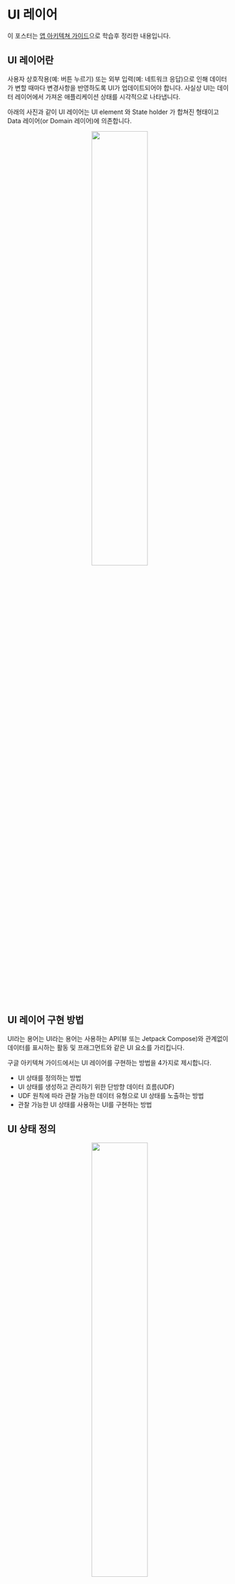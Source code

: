 # UI 레이어

이 포스터는 [앱 아키텍쳐 가이드](https://developer.android.com/jetpack/guide?hl=ko)으로 학습후 정리한 내용입니다.

## UI 레이어란
사용자 상호작용(예: 버튼 누르기) 또는 외부 입력(예: 네트워크 응답)으로 인해 데이터가 변할 때마다 변경사항을 반영하도록 UI가 업데이트되어야 합니다. 사실상 UI는 데이터 레이어에서 가져온 애플리케이션 상태를 시각적으로 나타냅니다. 

아래의 사진과 같이 UI 레이어는 UI element 와 State holder 가 합쳐진 형태이고 Data 레이어(or Domain 레이어)에 의존합니다.


<div align="center">
<img src = "https://user-images.githubusercontent.com/48902047/150626326-5641c94d-19fd-4195-b568-1a7958f57f0b.png" width="50%" height="50%">
</div>

## UI 레이어 구현 방법
UI라는 용어는 UI라는 용어는 사용하는 API(뷰 또는 Jetpack Compose)와 관계없이 데이터를 표시하는 활동 및 프래그먼트와 같은 UI 요소를 가리킵니다.

구글 아키텍쳐 가이드에서는 UI 레이어를 구현하는 방법을 4가지로 제시합니다.

+ UI 상태를 정의하는 방법
+ UI 상태를 생성하고 관리하기 위한 단방향 데이터 흐름(UDF)
+ UDF 원칙에 따라 관찰 가능한 데이터 유형으로 UI 상태를 노출하는 방법
+ 관찰 가능한 UI 상태를 사용하는 UI를 구현하는 방법

## UI 상태 정의

<div align="center">
<img src = "https://user-images.githubusercontent.com/48902047/150626416-d7329707-7919-4167-a602-df0f46f30a85.png" width="50%" height="50%">
</div>

위의 그림과 같이 UI는 UI Element + UI State 입니다.

그 중 UI State 는 앱에서 사용자에게 표시하는 이 정보 입니다.

이 항목은 [StatePatten 프로젝트](https://github.com/tnvnfdla1214/StatePattenSample)도 확인한 후 오시는걸 추천합니다.

State 패턴은 일반적으로 총 4가지의 형태가 있습니다.

각각의 장단점과 사용하기 좋은 프로젝트가 있지만 **구글 아키텍쳐 가이드** 에서는 State 3 를 제시해 줍니다.

ToDo에서 사용했던 State Patten을 짧게 설명을 하면

<div align="center">
<img src = "https://user-images.githubusercontent.com/48902047/150626601-414440a1-7dbc-47f6-9b71-076725cd44a4.png" width="50%" height="50%">
</div>

위의 사진은 ToDo 프로젝트의 sealed class 들 입니다.

해당 내용은 아래와 같이 해당 Ui의 상태에 따라 설정해 놓았습니다.

MVI와 가장 유사한 형태이며 의도를 파악하기 좋지만 표현하고자 하는 모든 상태를 나열해야 하기 때문에 화면이 복잡해지면 상태가 비약적으로 늘어나고 부분적인 업데이트가 불가한게 특징입니다.

 ```Kotlin
sealed class ToDoDetailState {
    object UnInitialized: ToDoDetailState()
    object Loading: ToDoDetailState()
    data class Success(
        val toDoItem: ToDoEntity
    ): ToDoDetailState()
    object Delete: ToDoDetailState()
    object Modify: ToDoDetailState()
    object Error: ToDoDetailState()
    object Write: ToDoDetailState()
}
```

가이드의 이름 규칙은 **기능 + UiState** 으로 작성합니다.

## 단방향 데이터 흐름으로 상태 관리

UI는 Data를 State에 맞춰 이벤트에 적용할 [**비지니스로직**](https://github.com/tnvnfdla1214/-Business_logic) 을 정의하고 제작해 UI 동작 로직에 적용해야 합니다. 그러기 위해서는 로직을 짜야하는데 Activity나 Fragment에 작성할 경우 UI에 부담을 주게됩니다. 또한 양향이 이루어 질 경우 테스트 등 많은 영향을 끼치게 됩니다. 그러므로 Viewmodel을 제작하여 단방향으로 흐르게 하고 Activity와 Fragment는 UI 로직만 수행하여 UI의 부담을 줄여줍니다.
(추가적으로 비지니스 로직은 Damain 레이어를 추가하면 Domain 레이어가 맡게 되고 ViewModel은 Domain 레이어와 연결하는 연결고리가 되어 더욱 커플링을 끊어내게 됩니다.)

아래 사진은 ViewModel을 추가한 Date레이어와 UI 레이어의 연결 그림입니다.

<div align="center">
<img src = "https://user-images.githubusercontent.com/48902047/150627875-dc2f6e23-e4b9-402a-aae0-50456bcf45bc.png" width="50%" height="50%">
</div>

ViewModel의 역할은 다음과 같습니다.

+ ViewModel이 UI에 사용될 상태를 보유하고 노출합니다. UI 상태는 ViewModel에 의해 변환된 애플리케이션 데이터입니다.
+ UI가 ViewModel에 사용자 이벤트를 알립니다.
+ ViewModel이 사용자 작업을 처리하고 상태를 업데이트합니다.
+ 업데이트된 상태가 렌더링할 UI에 다시 제공됩니다.
상태 변경을 야기하는 모든 이벤트에 위의 작업이 반복됩니다.

최종적으로 아래와 같은 이점을 얻게 됩니다.

+ 데이터 일관성: UI용 정보 소스가 하나입니다.
+ 테스트 가능성: 상태 소스가 분리되므로 UI와 별개로 테스트할 수 있습니다.
+ 유지 관리성: 상태 변경은 잘 정의된 패턴을 따릅니다. 즉, 변경은 사용자 이벤트 및 데이터를 가져온 소스 모두의 영향을 받습니다.

## UI 상태 노출
우리는 ViewModel의 중요성을 알게 되었습니다. 물론 위와 같은 사항은 **Architecture Pattern** 차트에서 설명한 내용과 일치하여 이해가 쉽습니다.

중요한 부분은 이차트인데 정보가 부족해 정말 애를 많이 먹었습니다.

앞선 내용들을 토대로 ViewModel은 Activity에게 정보를 주기 위해서는 [LiveData](https://github.com/tnvnfdla1214/LiveData) (+ MutableLiveData)를 이용합니다.

그러나 LiveData또한 UI에 밀집하게 연관되어 있고 안드로이드 플렛폼이기 때문에  사용을 지양한다 합니다.

그렇기에 [StateFlow](https://github.com/tnvnfdla1214/StateFlow) 를 사용하게 되는데 링크를 따라 글을 읽어보시기 바랍니다.

이 [프로젝트 예시](https://github.com/tnvnfdla1214/User_StateFlow)를 보면

먼저 ViewModel 입니다.
 ```Kotlin
class UserViewModel
@ViewModelInject
constructor(private val userRepository: UserRepository) : ViewModel(){

    private val _expense = MutableStateFlow<State>(State.Empty)
    val expense: StateFlow<State> = _expense
    .
    .
}
```
UI에 노출되는 데이터가 비교적 간단할 때는 UI 상태 유형으로 데이터를 래핑하는 것이 좋은 경우가 많습니다. 내보낸 상태 홀더와 관련 화면/UI 요소 간의 관계를 전달하기 때문입니다. 또한 UI 요소가 더 복잡해질 때 언제나 간편하게 UI 상태 정의를 추가하여 UI 요소를 렌더링하는 데 필요한 더 많은 정보를 포함할 수 있습니다.

UiState 스트림을 만드는 일반적인 방법은 ViewModel에서 지원되는 변경 가능한 스트림을 변경 불가능한 스트림으로 노출하는 것입니다. 예를 들어 MutableStateFlow\<UiState>를 StateFlow\<UiState>로 노출합니다.

그런 다음 ViewModel은 상태를 내부적으로 변경하는 메서드를 노출하여 UI에 사용되도록 업데이트를 게시합니다. 예를 들어 비동기 작업을 실행해야 하는 경우 viewModelScope를 사용하여 코루틴을 실행하고 코루틴이 완료되면 변경 가능한 상태를 업데이트할 수 있습니다.
 
 ```Kotlin
class UserViewModel
@ViewModelInject
constructor(private val userRepository: UserRepository) : ViewModel(){
     .
     .
     init {
        viewModelScope.launch{
            _expense.value = State.Loading
            when (val response = userRepository.getUser()) {
                is Resource.Error -> _expense.value = State.Failure(response.message!!)
                is Resource.Success -> _expense.value = State.Success(response.data!!)
            }
        }
    }
    .
    .
}
```
이에 관해 StateFlow를 사용하기 위해 Secees와 Erorror등의 상태의 바뀜이 있어야 합니다.

이 프로젝트는 Resource.kr을 사용하여 상태를 정의 하였습니다.

 ```Kotlin
sealed class Resource<T>(val data: T?, val message: String?) {
    class Success<T>(data: T) : Resource<T>(data, null)
    class Error<T>(message: String) : Resource<T>(null, message)
}
```
그 후 Repository에서 해당하는 함수에 결과값에 대한 정의를 하였습니다.

 ```Kotlin
class UserRepository @Inject constructor (private val userDao: UserDao) {
    fun getUser() : Resource<List<User>> {
        return try {
            val response = userDao.getUser()
            Resource.Success(response)
        } catch (e: Exception) {
            Resource.Error(e.message ?: "에러가 발생했습니다.")
        }
    }
    .
    .
}
```
## UI 상태 사용
UI에서 UiState 객체의 스트림을 사용하려면 사용 중인 관찰 가능한 데이터 유형에 터미널 연산자를 사용합니다. 예를 들어 LiveData의 경우 observe() 메서드를 사용하고 Kotlin 흐름의 경우 collect() 메서드나 이 메서드의 변형을 사용합니다.

UI에서 관찰 가능한 데이터 홀더를 사용할 때는 UI의 수명 주기를 고려해야 합니다. 수명 주기를 고려해야 하는 이유는 사용자에게 뷰가 표시되지 않을 때 UI가 UI 상태를 관찰해서는 안 되기 때문입니다. 이 주제에 관한 자세한 내용은 이 블로그 게시물을 참고하세요. LiveData를 사용하면 LifecycleOwner가 수명 주기 문제를 암시적으로 처리합니다. 흐름을 사용할 때는 적절한 코루틴 범위와 repeatOnLifecycle API로 처리하는 것이 가장 좋습니다.

 ```Kotlin
@AndroidEntryPoint
class MainActivity : AppCompatActivity() {
    private lateinit var recyclerView: RecyclerView
    private lateinit var userAdapter:UserAdapter
    private val userViewModel:UserViewModel by viewModels()
    override fun onCreate(savedInstanceState: Bundle?) {
        super.onCreate(savedInstanceState)
        setContentView(R.layout.activity_main)
        observe()
        .
        .
    }
    .
    .
    fun observe(){
        lifecycleScope.launch {
            userViewModel.expense.collect { event->
                when(event) {
                    is State.Loading -> {

                    }
                    is State.Success -> {
                        userAdapter.setUser(event.List as ArrayList<User>)
                    }
                    is State.Failure -> {

                    }
                    else -> {

                    }
                }
            }
        }
    }
    .
    .
}
```
## UI 이벤트 결정 트리
이 차트는 UI이벤트에 대한 설명입니다.

[MVVM](https://github.com/tnvnfdla1214/MVVM) 포스터를 보시면 StartForResult, buttonListner 등 의 코드는 Activity나 Fragment등 UI에 작성되서는 안된다고 합니다.(UI에는 binding만이 있고 아무것도 없어야 한다고 개발자들은 말합니다.)

저는 처음 MVVM을 목표로 아키텍쳐 작성에 힘을 썼으나 예시 코드를 찾을 수 없었고 하는 수 없이 UI에 작성하게 되었고 확신을 할 수없다가 흘러흘러 [이 포스터](https://developer.android.com/jetpack/guide/ui-layer/events)를 발견하였습니다.

이 포스터에의 결정 트리 그림에서는 UI 관련은 작성해도 된다는것에 확신을 가졌습니다.


<div align="center">
<img src = "https://user-images.githubusercontent.com/48902047/150813308-da7a7f54-95b9-48b1-9b23-b33482110356.png" width="50%" height="50%">
</div>

이 포스터의 예시로
 ```Kotlin
class LatestNewsActivity : AppCompatActivity() {

    private lateinit var binding: ActivityLatestNewsBinding
    private val viewModel: LatestNewsViewModel by viewModels()

    override fun onCreate(savedInstanceState: Bundle?) {
        /* ... */

        // The expand section event is processed by the UI that
        // modifies a View's internal state.
        binding.expandButton.setOnClickListener {
            binding.expandedSection.visibility = View.VISIBLE
        }

        // The refresh event is processed by the ViewModel that is in charge
        // of the business logic.
        binding.refreshButton.setOnClickListener {
            viewModel.refreshNews()
        }
    }
}
```
클릭 리스너나 ViSIBLE 등 의 작성을 해도 된다고 설명합니다.
